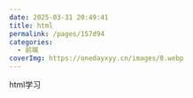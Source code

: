 ```yaml
---
date: 2025-03-31 20:49:41
title: html
permalink: /pages/157d94
categories:
  - 前端
coverImg: https://onedayxyy.cn/images/8.webp
---
```



html学习